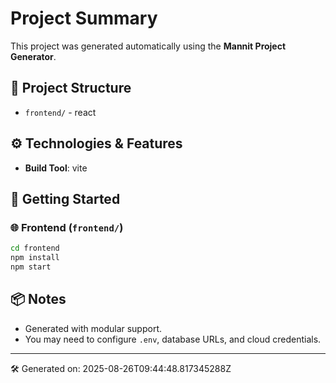 # Project Summary

This project was generated automatically using the **Mannit Project Generator**.

## 🧱 Project Structure
- `frontend/` - react

## ⚙️ Technologies & Features
- **Build Tool**: vite

## 🚀 Getting Started
### 🌐 Frontend (`frontend/`)
```bash
cd frontend
npm install
npm start
```

## 📦 Notes
- Generated with modular support.
- You may need to configure `.env`, database URLs, and cloud credentials.

---
🛠️ Generated on: 2025-08-26T09:44:48.817345288Z
